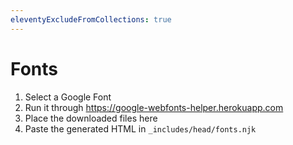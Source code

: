 ```yaml
---
eleventyExcludeFromCollections: true
---
```

# Fonts

1. Select a Google Font
2. Run it through https://google-webfonts-helper.herokuapp.com
3. Place the downloaded files here
4. Paste the generated HTML in `_includes/head/fonts.njk`